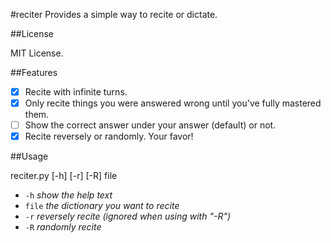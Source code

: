 #reciter
Provides a simple way to recite or dictate.

##License

MIT License.

##Features

- [x] Recite with infinite turns.
- [x] Only recite things you were answered wrong until you've fully mastered them.
- [ ] Show the correct answer under your answer (default) or not.
- [x] Recite reversely or randomly. Your favor!

##Usage

reciter.py [-h] [-r] [-R] file

* `-h` *show the help text*
* `file` *the dictionary you want to recite*
* `-r` *reversely recite (ignored when using with "-R")*
* `-R` *randomly recite*


